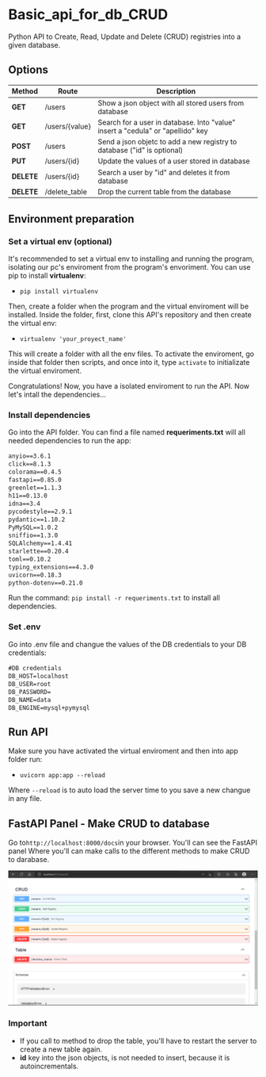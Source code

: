 
# Basic_api_for_db_CRUD


Python API to Create, Read, Update and Delete (CRUD) registries into a given database.

## Options

|**Method**|**Route**|**Description**|
|----------|---------|---------------|
|**GET**|/users|Show a json object with all stored users from database|
|**GET**|/users/{value}|Search for a user in database. Into "value" insert a "cedula" or "apellido" key|
|**POST**|/users|Send a json objetc to add a new registry to database ("id" is optional)|
|**PUT**|/users/{id}|Update the values of a user stored in database|
|**DELETE**|/users/{id}|Search a user by "id" and deletes it from database|
|**DELETE**|/delete_table|Drop the current table from the database|

## Environment preparation

### Set a virtual env (optional)
It's recommended to set a virtual env to installing and running the program, isolating our pc's enviroment from the program's envoriment.
You can use pip to install **virtualenv**:

- ```pip install virtualenv```

Then, create a folder when the program and the virtual enviroment will be installed.
Inside the folder, first, clone this API's repository and then create the virtual env:

- ```virtualenv 'your_proyect_name'```

This will create a folder with all the env files. To activate the enviroment, go inside that folder then scripts, and once into it, type ```activate``` to initializate the virtual enviroment.

Congratulations! Now, you have a isolated enviroment to run the API. Now let's intall the dependencies...

### Install dependencies
Go into the API folder. You can find a file named **requeriments.txt** will all needed dependencies to run the app:

```
anyio==3.6.1  
click==8.1.3      
colorama==0.4.5   
fastapi==0.85.0   
greenlet==1.1.3   
h11==0.13.0       
idna==3.4
pycodestyle==2.9.1
pydantic==1.10.2  
PyMySQL==1.0.2    
sniffio==1.3.0    
SQLAlchemy==1.4.41
starlette==0.20.4 
toml==0.10.2
typing_extensions==4.3.0
uvicorn==0.18.3
python-dotenv==0.21.0
```

Run the command: ```pip install -r requeriments.txt``` to install all dependencies.

### Set .env
Go into .env file and changue the values of the DB credentials to your DB credentials:

```
#DB credentials
DB_HOST=localhost
DB_USER=root
DB_PASSWORD=
DB_NAME=data
DB_ENGINE=mysql+pymysql
```
## Run API

Make sure you have activated the virtual enviroment and then into app folder run:

- ```uvicorn app:app --reload```

Where ```--reload```  is to auto load the server time to you save a new changue in any file.

## FastAPI Panel - Make CRUD to database

Go to```http://localhost:8000/docs```in your browser. You'll can see the FastAPI panel Where you'll can make calls to the different methods to make CRUD to darabase.

![FastAPI panel](img/fastapi_panel.png)

### Important
- If you call to method to drop the table, you'll have to restart the server to create a new table again.
- **id** key into the json objects, is not needed to insert, because it is autoincrementals.